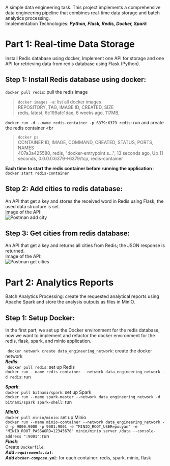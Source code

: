 A simple data engineering task. This project implements a comprehensive data engineering pipeline that combines
real-time data storage and batch analytics processing. <br>
Implementation Technologies: ***Python, Flask, Redis, Docker, Spark***

# Part 1: Real-time Data Storage

Install Redis database using docker, Implement one API for storage and one API for retrieving data from redis database
using Flask (Python).

## Step 1: Install Redis database using docker:

``` docker pull redis ```: pull the redis image <br>

> ``` docker images -a ```: list all docker images <br> REPOSITORY, TAG, IMAGE ID, CREATED, SIZE <br>
> redis, latest, 6c199afc1dae, 6 weeks ago, 117MB,

``` docker run -d --name redis-container -p 6379:6379 redis ```: run and create the redis container <br
> ``` docker ps ``` <br> CONTAINER ID, IMAGE, COMMAND, CREATED, STATUS, PORTS, NAMES <br>
> 407a3a425580, redis,     "docker-entrypoint.s…", 13 seconds ago, Up 11 seconds, 0.0.0.0:6379->6379/tcp,
> redis-container

**Each time to start the redis container before running the application** : ``` docker start redis-container ``` <br>

## Step 2: Add cities to redis database:

An API that get a key and stores the received word in Redis using Flask, the used data structure is set. <br>
Image of the API: <br>
![Postman add city](https://github.com/pouyanhessabi/Redis-Spark-Analytics-Pipeline/blob/main/Report/pic/Postman%20add-city.jpg)

## Step 3: Get cities from redis database:

An API that get a key and returns all cities from Redis; the JSON response is returned. <br>
Image of the API: <br>
![Postman get cities](https://github.com/pouyanhessabi/Redis-Spark-Analytics-Pipeline/blob/main/Report/pic/Postman%20get-cities.jpg)

# Part 2: Analytics Reports

Batch Analytics Processing: create the requested analytical reports using Apache Spark and store the analysis outputs as
files in MinIO. <br>

## Step 1: Setup Docker:

In the first part, we set up the Docker environment for the redis database, now we want to implement and refactor the
docker environment for the redis, flask, spark, and minio application. <br>

``` docker network create data_engineering_network```: create the docker network <br>
***Redis***: <br>
``` docker pull redis```: set up Redis <br>
```docker run --name redis-container --network data_engineering_network -d redis```: run <br>

***Spark***: <br>
```docker pull bitnami/spark```: set up Spark <br>
```docker run --name spark-master --network data_engineering_network -d bitnami/spark spark-shell```: run <br>

***MinIO***: <br>
```docker pull minio/minio```: set up Minio <br>
```docker run --name minio-container --network data_engineering_network -d -p 9000:9000 -p 9001:9001 -e "MINIO_ROOT_USER=pouyan" -e "MINIO_ROOT_PASSWORD=12345678" minio/minio server /data --console-address ":9001"```:
run <br>
***Flask***: <br>
Create ```Dockerfile```.<br>
***Add ```requirements.txt```***: <br>
***Add ```docker-compose.yml```***: for each container: redis, spark, minio, flask<br>

